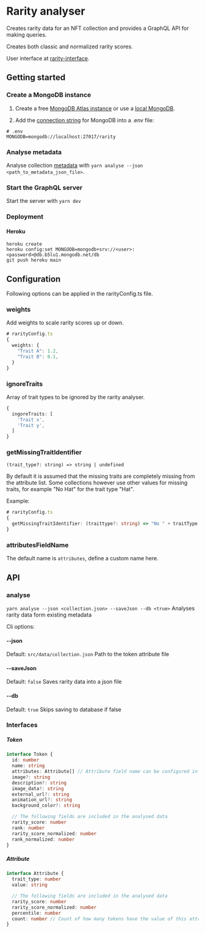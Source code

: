 # Rarity analyser

Creates rarity data for an NFT collection and provides a GraphQL API for making queries.

Creates both classic and normalized rarity scores.

User interface at [rarity-interface](https://github.com/mikko-o/rarity-interface).

## Getting started
### Create a MongoDB instance

1. Create a free [MongoDB Atlas instance](https://www.mongodb.com/) or use a [local MongoDB](https://docs.mongodb.com/manual/administration/install-community/).

2. Add the [connection string](https://docs.mongodb.com/manual/reference/connection-string/) for MongoDB into a .env file:

```
# .env
MONGODB=mongodb://localhost:27017/rarity
```

### Analyse metadata

Analyse collection [metadata](https://docs.opensea.io/docs/metadata-standards) with
`yarn analyse --json <path_to_metadata_json_file>`. 

### Start the GraphQL server
Start the server with `yarn dev`

### Deployment
#### Heroku
```
heroku create
heroku config:set MONGODB=mongodb+srv://<user>:<password>@db.b5lu1.mongodb.net/db
git push heroku main
```
## Configuration
Following options can be applied in the rarityConfig.ts file.
### weights
Add weights to scale rarity scores up or down.

```typescript
# rarityConfig.ts
{
  weights: {
    "Trait A": 1.2,
    "Trait B": 0.1,
  }
}
```

### ignoreTraits
Array of trait types to be ignored by the rarity analyser.

```typescript
{
  ingoreTraits: [
    'Trait x',
    'Trait y',
  ]
}
```
### getMissingTraitIdentifier
`(trait_type?: string) => string | undefined`

By default it is assumed that the missing traits are completely missing from the attribute list. Some collections however use other values for missing traits, for example "No Hat" for the trait type "Hat".

Example:
```typescript
# rarityConfig.ts
{
  getMissingTraitIdentifier: (traittype?: string) => "No " + traitType
}
```

### attributesFieldName

The default name is `attributes`, define a custom name here.

## API

### analyse
`yarn analyse --json <collection.json> --saveJson --db <true>`
Analyses rarity data form existing metadata

Cli options:

#### --json
Default: `src/data/collection.json`
Path to the token attribute file

#### --saveJson
Default: `false`
Saves rarity data into a json file

#### --db
Default: `true`
Skips saving to database if false

### Interfaces

##### Token

```typescript
interface Token {
  id: number
  name: string
  attributes: Attribute[] // Attribute field name can be configured in rarityConfig.ts
  image?: string
  description?: string
  image_data?: string
  external_url?: string
  animation_url?: string
  background_color?: string

  // The following fields are included in the analysed data
  rarity_score: number
  rank: number
  rarity_score_normalized: number
  rank_normalized: number
}
```

##### Attribute

```typescript
interface Attribute {
  trait_type: number
  value: string

  // The following fields are included in the analysed data
  rarity_score: number
  rarity_score_normalized: number
  percentile: number
  count: number // Count of how many tokens have the value of this attribute
}
```
